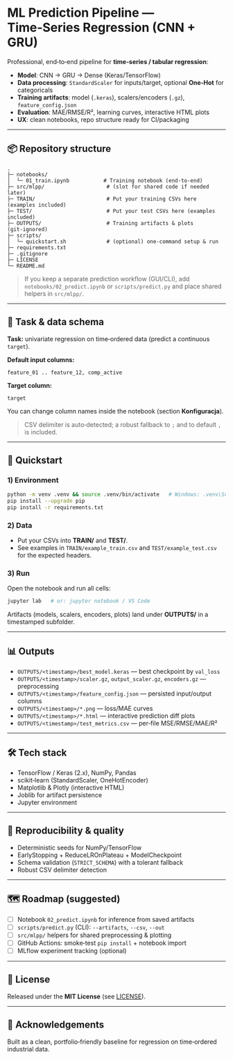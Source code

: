 # ML Prediction Pipeline — Time‑Series Regression (CNN + GRU)

Professional, end‑to‑end pipeline for **time‑series / tabular regression**:
- **Model**: CNN → GRU → Dense (Keras/TensorFlow)
- **Data processing**: `StandardScaler` for inputs/target, optional **One‑Hot** for categoricals
- **Training artifacts**: model (`.keras`), scalers/encoders (`.gz`), `feature_config.json`
- **Evaluation**: MAE/RMSE/R², learning curves, interactive HTML plots
- **UX**: clean notebooks, repo structure ready for CI/packaging


---

## 📦 Repository structure

```
.
├─ notebooks/
│  └─ 01_train.ipynb           # Training notebook (end‑to‑end)
├─ src/mlpp/                    # (slot for shared code if needed later)
├─ TRAIN/                       # Put your training CSVs here (examples included)
├─ TEST/                        # Put your test CSVs here (examples included)
├─ OUTPUTS/                     # Training artifacts & plots (git‑ignored)
├─ scripts/
│  └─ quickstart.sh             # (optional) one‑command setup & run
├─ requirements.txt
├─ .gitignore
├─ LICENSE
└─ README.md
```

> If you keep a separate prediction workflow (GUI/CLI), add `notebooks/02_predict.ipynb` or `scripts/predict.py` and place shared helpers in `src/mlpp/`.

---

## 🧠 Task & data schema

**Task:** univariate regression on time‑ordered data (predict a continuous `target`).

**Default input columns:**
```
feature_01 .. feature_12, comp_active
```
**Target column:**
```
target
```
You can change column names inside the notebook (section **Konfiguracja**).

> CSV delimiter is auto‑detected; a robust fallback to `;` and to default `,` is included.

---

## 🚀 Quickstart

### 1) Environment
```bash
python -m venv .venv && source .venv/bin/activate   # Windows: .venv\Scripts\activate
pip install --upgrade pip
pip install -r requirements.txt
```

### 2) Data
- Put your CSVs into **TRAIN/** and **TEST/**.  
- See examples in `TRAIN/example_train.csv` and `TEST/example_test.csv` for the expected headers.

### 3) Run
Open the notebook and run all cells:
```bash
jupyter lab   # or: jupyter notebook / VS Code
```
Artifacts (models, scalers, encoders, plots) land under **OUTPUTS/** in a timestamped subfolder.

---

## 📊 Outputs
- `OUTPUTS/<timestamp>/best_model.keras` — best checkpoint by `val_loss`
- `OUTPUTS/<timestamp>/scaler.gz`, `output_scaler.gz`, `encoders.gz` — preprocessing
- `OUTPUTS/<timestamp>/feature_config.json` — persisted input/output columns
- `OUTPUTS/<timestamp>/*.png` — loss/MAE curves
- `OUTPUTS/<timestamp>/*.html` — interactive prediction diff plots
- `OUTPUTS/<timestamp>/test_metrics.csv` — per‑file MSE/RMSE/MAE/R²

---

## 🛠️ Tech stack
- TensorFlow / Keras (2.x), NumPy, Pandas
- scikit‑learn (StandardScaler, OneHotEncoder)
- Matplotlib & Plotly (interactive HTML)
- Joblib for artifact persistence
- Jupyter environment

---

## 🔄 Reproducibility & quality
- Deterministic seeds for NumPy/TensorFlow
- EarlyStopping + ReduceLROnPlateau + ModelCheckpoint
- Schema validation (`STRICT_SCHEMA`) with a tolerant fallback
- Robust CSV delimiter detection

---

## 🗺️ Roadmap (suggested)
- [ ] Notebook `02_predict.ipynb` for inference from saved artifacts
- [ ] `scripts/predict.py` (CLI): `--artifacts`, `--csv`, `--out`
- [ ] `src/mlpp/` helpers for shared preprocessing & plotting
- [ ] GitHub Actions: smoke‑test `pip install` + notebook import
- [ ] MLflow experiment tracking (optional)

---

## 📄 License
Released under the **MIT License** (see [LICENSE](LICENSE)).

---

## 🤝 Acknowledgements
Built as a clean, portfolio‑friendly baseline for regression on time‑ordered industrial data.
